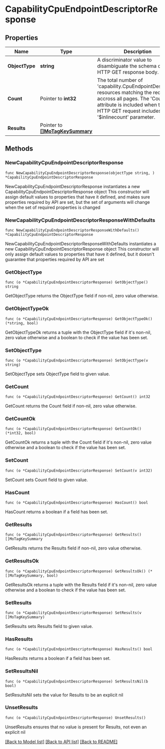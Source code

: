 # CapabilityCpuEndpointDescriptorResponse

## Properties

Name | Type | Description | Notes
------------ | ------------- | ------------- | -------------
**ObjectType** | **string** | A discriminator value to disambiguate the schema of a HTTP GET response body. | 
**Count** | Pointer to **int32** | The total number of &#39;capability.CpuEndpointDescriptor&#39; resources matching the request, accross all pages. The &#39;Count&#39; attribute is included when the HTTP GET request includes the &#39;$inlinecount&#39; parameter. | [optional] 
**Results** | Pointer to [**[]MoTagKeySummary**](MoTagKeySummary.md) |  | [optional] 

## Methods

### NewCapabilityCpuEndpointDescriptorResponse

`func NewCapabilityCpuEndpointDescriptorResponse(objectType string, ) *CapabilityCpuEndpointDescriptorResponse`

NewCapabilityCpuEndpointDescriptorResponse instantiates a new CapabilityCpuEndpointDescriptorResponse object
This constructor will assign default values to properties that have it defined,
and makes sure properties required by API are set, but the set of arguments
will change when the set of required properties is changed

### NewCapabilityCpuEndpointDescriptorResponseWithDefaults

`func NewCapabilityCpuEndpointDescriptorResponseWithDefaults() *CapabilityCpuEndpointDescriptorResponse`

NewCapabilityCpuEndpointDescriptorResponseWithDefaults instantiates a new CapabilityCpuEndpointDescriptorResponse object
This constructor will only assign default values to properties that have it defined,
but it doesn't guarantee that properties required by API are set

### GetObjectType

`func (o *CapabilityCpuEndpointDescriptorResponse) GetObjectType() string`

GetObjectType returns the ObjectType field if non-nil, zero value otherwise.

### GetObjectTypeOk

`func (o *CapabilityCpuEndpointDescriptorResponse) GetObjectTypeOk() (*string, bool)`

GetObjectTypeOk returns a tuple with the ObjectType field if it's non-nil, zero value otherwise
and a boolean to check if the value has been set.

### SetObjectType

`func (o *CapabilityCpuEndpointDescriptorResponse) SetObjectType(v string)`

SetObjectType sets ObjectType field to given value.


### GetCount

`func (o *CapabilityCpuEndpointDescriptorResponse) GetCount() int32`

GetCount returns the Count field if non-nil, zero value otherwise.

### GetCountOk

`func (o *CapabilityCpuEndpointDescriptorResponse) GetCountOk() (*int32, bool)`

GetCountOk returns a tuple with the Count field if it's non-nil, zero value otherwise
and a boolean to check if the value has been set.

### SetCount

`func (o *CapabilityCpuEndpointDescriptorResponse) SetCount(v int32)`

SetCount sets Count field to given value.

### HasCount

`func (o *CapabilityCpuEndpointDescriptorResponse) HasCount() bool`

HasCount returns a boolean if a field has been set.

### GetResults

`func (o *CapabilityCpuEndpointDescriptorResponse) GetResults() []MoTagKeySummary`

GetResults returns the Results field if non-nil, zero value otherwise.

### GetResultsOk

`func (o *CapabilityCpuEndpointDescriptorResponse) GetResultsOk() (*[]MoTagKeySummary, bool)`

GetResultsOk returns a tuple with the Results field if it's non-nil, zero value otherwise
and a boolean to check if the value has been set.

### SetResults

`func (o *CapabilityCpuEndpointDescriptorResponse) SetResults(v []MoTagKeySummary)`

SetResults sets Results field to given value.

### HasResults

`func (o *CapabilityCpuEndpointDescriptorResponse) HasResults() bool`

HasResults returns a boolean if a field has been set.

### SetResultsNil

`func (o *CapabilityCpuEndpointDescriptorResponse) SetResultsNil(b bool)`

 SetResultsNil sets the value for Results to be an explicit nil

### UnsetResults
`func (o *CapabilityCpuEndpointDescriptorResponse) UnsetResults()`

UnsetResults ensures that no value is present for Results, not even an explicit nil

[[Back to Model list]](../README.md#documentation-for-models) [[Back to API list]](../README.md#documentation-for-api-endpoints) [[Back to README]](../README.md)



